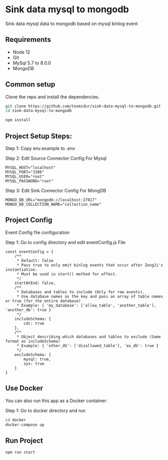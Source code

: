 # Sink data mysql to mongodb
Sink data mysql data to mongodb based on mysql binlog event 
## Requirements

* Node 12
* Git
* MySql 5.7 to 8.0.0
* MongoDB

## Common setup

Clone the repo and install the dependencies.

```bash
git clone https://github.com/tasmidur/sink-data-mysql-to-mongodb.git
cd sink-data-mysql-to-mongodb
```

```bash
npm install
```

## Project Setup Steps:

Step 1: Copy env.example to .env

Step 2: Edit Source Connector Config For Mysql
```
MYSQL_HOST="localhost"
MYSQL_PORT="3306"
MYSQL_USER="root"
MYSQL_PASSWORD="root"

```
Step 3: Edit Sink Connector Config For MongDB
```
MONGO_DB_URL="mongodb://localhost:27017"
MONGO_DB_COLLECTION_NAME="collection_name"
```
## Project Config
Event Config file configuration

Step 1: Go to config directory and edit eventConfig.js File

```
const eventConfig = {
    /**
     * Default: false
     * Pass true to only emit binlog events that occur after ZongJi's instantiation.
     * Must be used in start() method for effect.
     */
    startAtEnd: false,
    /**
     * Databases and tables to include (Only for row events).
     * Use database names as the key and pass an array of table names or true (for the entire database)
     * Example: { 'my_database': ['allow_table', 'another_table'], 'another_db': true }
     */
    includeSchema: {
        cdc: true
    },
    /**
     * Object describing which databases and tables to exclude (Same format as includeSchema)
     * Example: { 'other_db': ['disallowed_table'], 'ex_db': true }
     */
    excludeSchema: {
        mysql: true,
        sys: true
    }
}
```

## Use Docker
You can also run this app as a Docker container:

Step 1: Go to docker directory and run

``` bash
cd docker
docker-compose up
```
## Run Project

``` bash
npm run start
```
